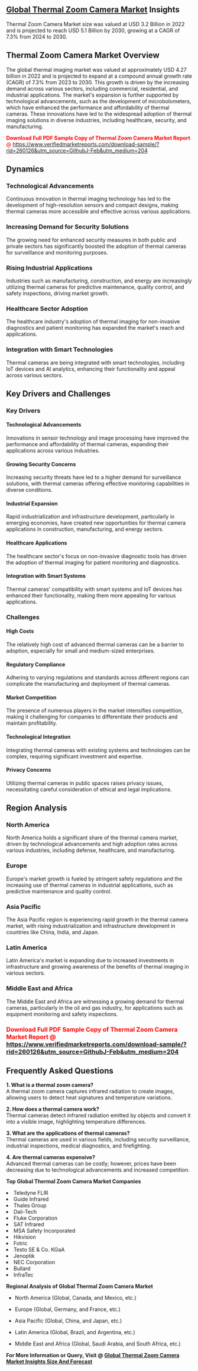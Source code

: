 <h2><a href="https://www.verifiedmarketreports.com/download-sample/?rid=260126&amp;utm_source=GithubJ&amp;utm_medium=204" target="_blank">Global Thermal Zoom Camera Market</a> Insights</h2><p>Thermal Zoom Camera Market size was valued at USD 3.2 Billion in 2022 and is projected to reach USD 5.1 Billion by 2030, growing at a CAGR of 7.3% from 2024 to 2030.</p><p> <h2>Thermal Zoom Camera Market Overview</h2> <p>The global thermal imaging market was valued at approximately USD 4.27 billion in 2022 and is projected to expand at a compound annual growth rate (CAGR) of 7.3% from 2023 to 2030. This growth is driven by the increasing demand across various sectors, including commercial, residential, and industrial applications. The market's expansion is further supported by technological advancements, such as the development of microbolometers, which have enhanced the performance and affordability of thermal cameras. These innovations have led to the widespread adoption of thermal imaging solutions in diverse industries, including healthcare, security, and manufacturing. </p> <p><p><span class=""><span style="color: #ff0000;"><strong>Download Full PDF Sample Copy of Thermal Zoom Camera Market Report</strong> @ </span><a href="https://www.verifiedmarketreports.com/download-sample/?rid=260126&amp;utm_source=GithubJ-Feb&amp;utm_medium=204" target="_blank">https://www.verifiedmarketreports.com/download-sample/?rid=260126&amp;utm_source=GithubJ-Feb&amp;utm_medium=204</a></span></p></p> <h2>Dynamics</h2> <h3>Technological Advancements</h3> <p>Continuous innovation in thermal imaging technology has led to the development of high-resolution sensors and compact designs, making thermal cameras more accessible and effective across various applications. </p> <h3>Increasing Demand for Security Solutions</h3> <p>The growing need for enhanced security measures in both public and private sectors has significantly boosted the adoption of thermal cameras for surveillance and monitoring purposes. </p> <h3>Rising Industrial Applications</h3> <p>Industries such as manufacturing, construction, and energy are increasingly utilizing thermal cameras for predictive maintenance, quality control, and safety inspections, driving market growth. </p> <h3>Healthcare Sector Adoption</h3> <p>The healthcare industry's adoption of thermal imaging for non-invasive diagnostics and patient monitoring has expanded the market's reach and applications. </p> <h3>Integration with Smart Technologies</h3> <p>Thermal cameras are being integrated with smart technologies, including IoT devices and AI analytics, enhancing their functionality and appeal across various sectors. </p> <h2>Key Drivers and Challenges</h2> <h3>Key Drivers</h3> <h4>Technological Advancements</h4> <p>Innovations in sensor technology and image processing have improved the performance and affordability of thermal cameras, expanding their applications across various industries. </p> <h4>Growing Security Concerns</h4> <p>Increasing security threats have led to a higher demand for surveillance solutions, with thermal cameras offering effective monitoring capabilities in diverse conditions. </p> <h4>Industrial Expansion</h4> <p>Rapid industrialization and infrastructure development, particularly in emerging economies, have created new opportunities for thermal camera applications in construction, manufacturing, and energy sectors. </p> <h4>Healthcare Applications</h4> <p>The healthcare sector's focus on non-invasive diagnostic tools has driven the adoption of thermal imaging for patient monitoring and diagnostics. </p> <h4>Integration with Smart Systems</h4> <p>Thermal cameras' compatibility with smart systems and IoT devices has enhanced their functionality, making them more appealing for various applications. </p> <h3>Challenges</h3> <h4>High Costs</h4> <p>The relatively high cost of advanced thermal cameras can be a barrier to adoption, especially for small and medium-sized enterprises. </p> <h4>Regulatory Compliance</h4> <p>Adhering to varying regulations and standards across different regions can complicate the manufacturing and deployment of thermal cameras. </p> <h4>Market Competition</h4> <p>The presence of numerous players in the market intensifies competition, making it challenging for companies to differentiate their products and maintain profitability. </p> <h4>Technological Integration</h4> <p>Integrating thermal cameras with existing systems and technologies can be complex, requiring significant investment and expertise. </p> <h4>Privacy Concerns</h4> <p>Utilizing thermal cameras in public spaces raises privacy issues, necessitating careful consideration of ethical and legal implications. </p> <h2>Region Analysis</h2> <h3>North America</h3> <p>North America holds a significant share of the thermal camera market, driven by technological advancements and high adoption rates across various industries, including defense, healthcare, and manufacturing. </p> <h3>Europe</h3> <p>Europe's market growth is fueled by stringent safety regulations and the increasing use of thermal cameras in industrial applications, such as predictive maintenance and quality control. </p> <h3>Asia Pacific</h3> <p>The Asia Pacific region is experiencing rapid growth in the thermal camera market, with rising industrialization and infrastructure development in countries like China, India, and Japan. </p> <h3>Latin America</h3> <p>Latin America's market is expanding due to increased investments in infrastructure and growing awareness of the benefits of thermal imaging in various sectors. </p> <h3>Middle East and Africa</h3> <p>The Middle East and Africa are witnessing a growing demand for thermal cameras, particularly in the oil and gas industry, for applications such as equipment monitoring and safety inspections. </p> <h3><p><span class=""><span style="color: #ff0000;"><strong>Download Full PDF Sample Copy of Thermal Zoom Camera Market Report</strong> @ </span><a href="https://www.verifiedmarketreports.com/download-sample/?rid=260126&amp;utm_source=GithubJ-Feb&amp;utm_medium=204" target="_blank">https://www.verifiedmarketreports.com/download-sample/?rid=260126&amp;utm_source=GithubJ-Feb&amp;utm_medium=204</a></span></p></h3> <h2>Frequently Asked Questions</h2> <p><strong>1. What is a thermal zoom camera?</strong><br>A thermal zoom camera captures infrared radiation to create images, allowing users to detect heat signatures and temperature variations. </p> <p><strong>2. How does a thermal camera work?</strong><br>Thermal cameras detect infrared radiation emitted by objects and convert it into a visible image, highlighting temperature differences. </p> <p><strong>3. What are the applications of thermal cameras?</strong><br>Thermal cameras are used in various fields, including security surveillance, industrial inspections, medical diagnostics, and firefighting. </p> <p><strong>4. Are thermal cameras expensive?</strong><br>Advanced thermal cameras can be costly; however, prices have been decreasing due to technological advancements and increased competition.</p><p><strong>Top Global Thermal Zoom Camera Market Companies</strong></p><div data-test-id=""><p><li>Teledyne FLIR</li><li> Guide Infrared</li><li> Thales Group</li><li> Dali-Tech</li><li> Fluke Corporation</li><li> SAT Infrared</li><li> MSA Safety Incorporated</li><li> Hikvision</li><li> Fotric</li><li> Testo SE & Co. KGaA</li><li> Jenoptik</li><li> NEC Corporation</li><li> Bullard</li><li> InfraTec</li></p><div><strong>Regional Analysis of&nbsp;Global Thermal Zoom Camera Market</strong></div><ul><li dir="ltr"><p dir="ltr">North America&nbsp;(Global, Canada, and Mexico, etc.)</p></li><li dir="ltr"><p dir="ltr">Europe (Global, Germany, and France, etc.)</p></li><li dir="ltr"><p dir="ltr">Asia Pacific&nbsp;(Global, China, and Japan, etc.)</p></li><li dir="ltr"><p dir="ltr">Latin America&nbsp;(Global, Brazil, and Argentina, etc.)</p></li><li dir="ltr">Middle East and Africa&nbsp;(Global, Saudi Arabia, and South Africa, etc.)</li></ul><p><strong>For More Information or Query, Visit @&nbsp;</strong><strong><a href="https://www.verifiedmarketreports.com/product/thermal-zoom-camera-market/?utm_source=GithubJ&amp;utm_medium=204" target="_blank">Global Thermal Zoom Camera Market Insights Size And Forecast</a></strong></p></div>
